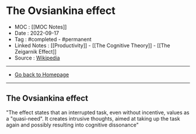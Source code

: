 # The Ovsiankina effect
- MOC : [[MOC Notes]]
- Date : 2022-09-17
- Tag : #completed - #permanent 
- Linked Notes : [[Productivity]] - [[The Cognitive Theory]] - [[The Zeigarnik Effect]]
- Source : [Wikipedia](https://en.wikipedia.org/wiki/Wikipedia:Text_of_Creative_Commons_Attribution-ShareAlike_3.0_Unported_License)
-------------------
- [Go back to Homepage](https://misudashi.ga/)
-----

## The Ovsiankina effect

"The effect states that an interrupted task, even without incentive, values as a "quasi-need". It creates intrusive thoughts, aimed at taking up the task again and possibly resulting into cognitive dissonance"